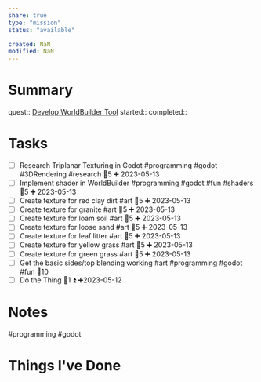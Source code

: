 ```yaml
---
share: true
type: "mission"
status: "available"

created: NaN 
modified: NaN
---
```

 
# Summary
quest:: [Develop WorldBuilder Tool](./Develop%20WorldBuilder%20Tool.md)
started:: 
completed::
# Tasks
- [ ] Research Triplanar Texturing in Godot #programming #godot #3DRendering #research 🥄5 ➕ 2023-05-13
- [ ] Implement shader in WorldBuilder #programming #godot #fun #shaders 🥄5 ➕ 2023-05-13 
- [ ] Create texture for red clay dirt #art 🥄5 ➕ 2023-05-13 
- [ ] Create texture for granite #art 🥄5 ➕ 2023-05-13 
- [ ] Create texture for loam soil #art 🥄5 ➕ 2023-05-13 
- [ ] Create texture for loose sand #art 🥄5 ➕ 2023-05-13 
- [ ] Create texture for leaf litter #art 🥄5 ➕ 2023-05-13 
- [ ] Create texture for yellow grass #art 🥄5 ➕ 2023-05-13 
- [ ] Create texture for green grass #art 🥄5 ➕ 2023-05-13 
- [ ] Get the basic sides/top blending working #art #programming #godot #fun  🥄10
- [ ] Do the Thing  🥄1 ⏫ ➕2023-05-12
# Notes
#programming #godot 
# Things I've Done